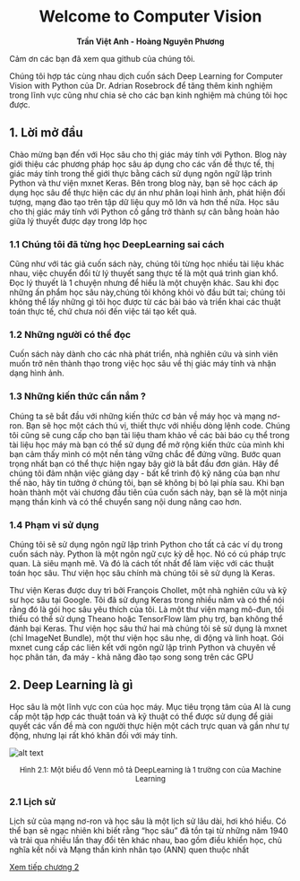 # <center> Welcome to Computer Vision</center>
 **<center>Trần Việt Anh - Hoàng Nguyên Phương</center>** 

Cảm ơn các bạn đã xem qua github của chúng tôi. 

Chúng tôi hợp tác cùng nhau dịch cuốn sách Deep Learning for Computer Vision with Python của Dr. Adrian Rosebrock để tăng thêm kinh nghiệm trong lĩnh vực cũng như chia sẻ cho các bạn kinh nghiệm mà chúng tôi học được.

## 1. Lời mở đầu

Chào mừng bạn đến với Học sâu cho thị giác máy tính với Python. Blog này giới thiệu các phương pháp học sâu áp dụng cho các vấn đề thực tế, thị giác máy tính trong thế giới thực bằng cách sử dụng ngôn ngữ lập trình Python và thư viện mxnet Keras. Bên trong blog này, bạn sẽ học cách áp dụng học sâu để thực hiện các dự án như phân loại hình ảnh, phát hiện đối tượng, mạng đào tạo trên tập dữ liệu quy mô lớn và hơn thế nữa. Học sâu cho thị giác máy tính với Python cố gắng trở thành sự cân bằng hoàn hảo giữa lý thuyết được dạy trong lớp học
### 1.1 Chúng tôi đã từng học DeepLearning sai cách

Cũng như với tác giả cuốn sách này, chúng tôi từng học nhiều tài liệu khác nhau, việc chuyển đổi từ lý thuyết sang thực tế là một quá trình gian khổ. Đọc lý thuyết là 1 chuyện nhưng để hiểu là một chuyện khác.
Sau khi đọc những ấn phẩm học sâu này,chúng tôi không khỏi vò đầu bứt tai; chúng tôi không thể lấy những gì tôi học được từ các bài báo và triển khai các thuật toán thực tế, chứ chưa nói đến việc tái tạo kết quả.

### 1.2 Những người có thể đọc

Cuốn sách này dành cho các nhà phát triển, nhà nghiên cứu và sinh viên muốn trở nên thành thạo trong việc học sâu về thị giác máy tính và nhận dạng hình ảnh.

### 1.3 Những kiến thức cần nắm ?

Chúng ta sẽ bắt đầu với những kiến thức cơ bản về máy học và mạng nơ-ron. Bạn sẽ học một cách thú vị, thiết thực với nhiều dòng lệnh code. Chúng tôi cũng sẽ cung cấp cho bạn tài liệu tham khảo về các bài báo cụ thể trong tài liệu học máy mà bạn có thể sử dụng để mở rộng kiến thức của mình khi bạn cảm thấy mình có một nền tảng vững chắc để đứng vững.
 Bước quan trọng nhất bạn có thể thực hiện ngay bây giờ là bắt đầu đơn giản. Hãy để chúng tôi đảm nhận việc giảng dạy - bất kể trình độ kỹ năng của bạn như thế nào, hãy tin tưởng ở chúng tôi, bạn sẽ không bị bỏ lại phía sau. Khi bạn hoàn thành một vài chương đầu tiên của cuốn sách này, bạn sẽ là một ninja mạng thần kinh và có thể chuyển sang nội dung nâng cao hơn.

### 1.4 Phạm vi sử dụng 

Chúng tôi sẽ sử dụng ngôn ngữ lập trình Python cho tất cả các ví dụ trong cuốn sách này. Python là một ngôn ngữ cực kỳ dễ học. Nó có cú pháp trực quan. Là siêu mạnh mẽ. Và đó là cách tốt nhất để làm việc với các thuật toán học sâu. Thư viện học sâu chính mà chúng tôi sẽ sử dụng là Keras.

Thư viện Keras được duy trì bởi François Chollet, một nhà nghiên cứu và kỹ sư học sâu tại Google. Tôi đã sử dụng Keras trong nhiều năm và có thể nói rằng đó là gói học sâu yêu thích của tôi. Là một thư viện mạng mô-đun, tối thiểu có thể sử dụng Theano hoặc TensorFlow làm phụ trợ, bạn không thể đánh bại Keras. Thư viện học sâu thứ hai mà chúng tôi sẽ sử dụng là mxnet (chỉ ImageNet Bundle), một thư viện học sâu nhẹ, di động và linh hoạt. Gói mxnet cung cấp các liên kết với ngôn ngữ lập trình Python và chuyên về học phân tán, đa máy - khả năng đào tạo song song trên các GPU

## 2. Deep Learning là gì

Học sâu là một lĩnh vực con của học máy. Mục tiêu trọng tâm của AI là cung cấp một tập hợp các thuật toán và kỹ thuật có thể được sử dụng để giải quyết các vấn đề mà con người thực hiện một cách trực quan và gần như tự động, nhưng lại rất khó khăn đối với máy tính.

![alt text](https://miro.medium.com/max/1400/1*hEB2c8gKxgjJtDBU_yrdPA.png "Hình 2.1: Một biểu đồ Venn mô tả học sâu như một trường con của máy học")
<center><font size="-1">Hình 2.1: Một biểu đồ Venn mô tả DeepLearning là 1 trường con của Machine Learning</font></center>

### 2.1 Lịch sử

Lịch sử của mạng nơ-ron và học sâu là một lịch sử lâu dài, hơi khó hiểu. Có thể bạn sẽ ngạc nhiên khi biết rằng “học sâu” đã tồn tại từ những năm 1940 và trải qua nhiều lần thay đổi tên khác nhau, bao gồm điều khiển học, chủ nghĩa kết nối và Mạng thần kinh nhân tạo (ANN) quen thuộc nhất

[Xem tiếp chương 2](Chuong2/chuong2.md)
